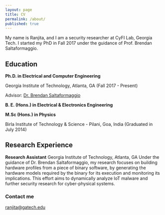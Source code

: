 ```yaml
---
layout: page
title: CV
permalink: /about/
published: true
---
```


My name is Ranjita, and I am a security researcher at CyFI Lab, Georgia Tech. I started my PhD in Fall 2017 under the guidance of Prof. Brendan Saltaformaggio.

## Education
__Ph.D. in Electrical and Computer Engineering__

Georgia Institute of Technology, Atlanta, GA (Fall 2017 - Present)

Advisor: [Dr. Brendan Saltaformaggio](https://saltaformaggio.ece.gatech.edu)

__B. E. (Hons.) in Electrical & Electronics Engineering__ 

__M.Sc (Hons.) in Physics__

Birla Institute of Technology & Science - Pilani, Goa, India (Graduated in July 2014)

## Research Experience
__Research Assistant__
Georgia Institute of Technology, Atlanta, GA 
Under the guidance of Dr. Brendan Saltaformaggio, my research focuses on building hardware profiles from a piece of binary software, by generating the hardware models required by the binary for its execution and monitoring its implications. This effort aims to dynamically analyze IoT malware and further security research for cyber-physical systems.


### Contact me

[ranjita@gatech.edu](mailto:ranjita@gatech.edu)
